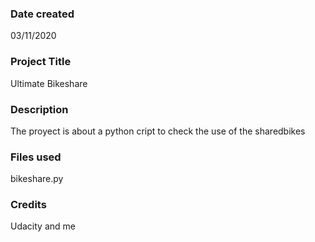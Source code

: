 ### Date created
03/11/2020

### Project Title
Ultimate Bikeshare

### Description
The proyect is about a python cript to check the use of the sharedbikes

### Files used
bikeshare.py

### Credits
Udacity and me

